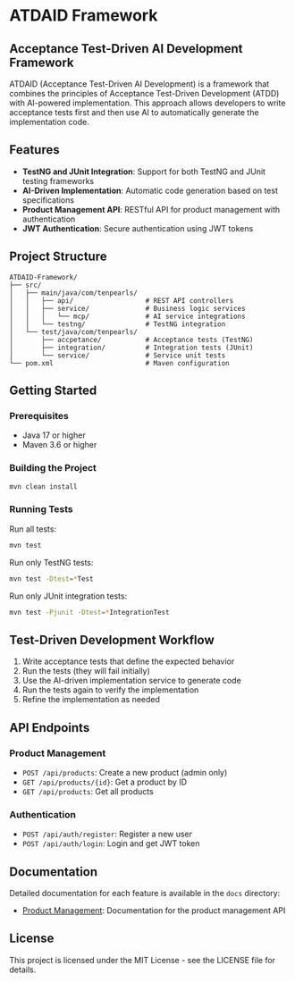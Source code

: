 # ATDAID Framework

## Acceptance Test-Driven AI Development Framework

ATDAID (Acceptance Test-Driven AI Development) is a framework that combines the principles of Acceptance Test-Driven Development (ATDD) with AI-powered implementation. This approach allows developers to write acceptance tests first and then use AI to automatically generate the implementation code.

## Features

- **TestNG and JUnit Integration**: Support for both TestNG and JUnit testing frameworks
- **AI-Driven Implementation**: Automatic code generation based on test specifications
- **Product Management API**: RESTful API for product management with authentication
- **JWT Authentication**: Secure authentication using JWT tokens

## Project Structure

```
ATDAID-Framework/
├── src/
│   ├── main/java/com/tenpearls/
│   │   ├── api/                  # REST API controllers
│   │   ├── service/              # Business logic services
│   │   │   └── mcp/              # AI service integrations
│   │   └── testng/               # TestNG integration
│   └── test/java/com/tenpearls/
│       ├── accpetance/           # Acceptance tests (TestNG)
│       ├── integration/          # Integration tests (JUnit)
│       └── service/              # Service unit tests
└── pom.xml                       # Maven configuration
```

## Getting Started

### Prerequisites

- Java 17 or higher
- Maven 3.6 or higher

### Building the Project

```bash
mvn clean install
```

### Running Tests

Run all tests:
```bash
mvn test
```

Run only TestNG tests:
```bash
mvn test -Dtest=*Test
```

Run only JUnit integration tests:
```bash
mvn test -Pjunit -Dtest=*IntegrationTest
```

## Test-Driven Development Workflow

1. Write acceptance tests that define the expected behavior
2. Run the tests (they will fail initially)
3. Use the AI-driven implementation service to generate code
4. Run the tests again to verify the implementation
5. Refine the implementation as needed

## API Endpoints

### Product Management

- `POST /api/products`: Create a new product (admin only)
- `GET /api/products/{id}`: Get a product by ID
- `GET /api/products`: Get all products

### Authentication

- `POST /api/auth/register`: Register a new user
- `POST /api/auth/login`: Login and get JWT token

## Documentation

Detailed documentation for each feature is available in the `docs` directory:

- [Product Management](docs/product-management.md): Documentation for the product management API

## License

This project is licensed under the MIT License - see the LICENSE file for details.